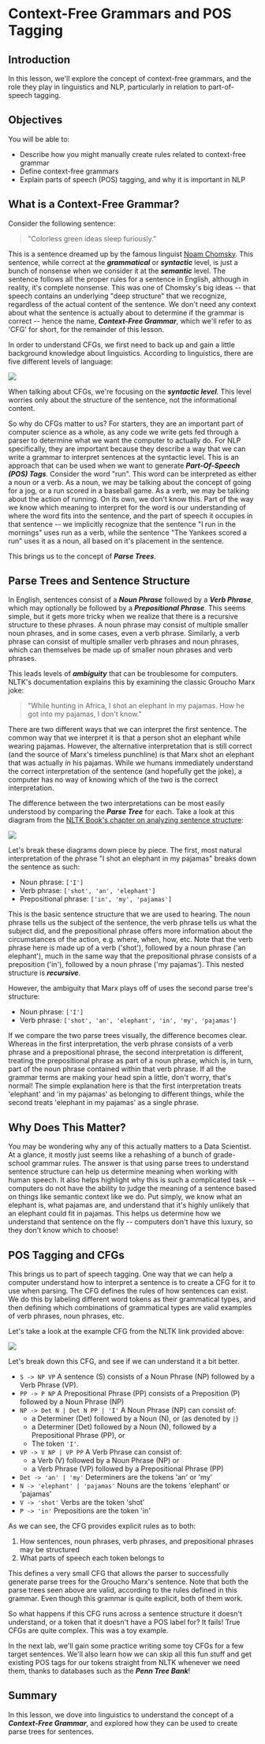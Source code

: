 # Context-Free Grammars and POS Tagging

## Introduction

In this lesson, we'll explore the concept of context-free grammars, and the role they play in linguistics and NLP, particularly in relation to part-of-speech tagging.

## Objectives

You will be able to:

- Describe how you might manually create rules related to context-free grammar 
- Define context-free grammars 
- Explain parts of speech (POS) tagging, and why it is important in NLP 

## What is a Context-Free Grammar?

Consider the following sentence: 

> "Colorless green ideas sleep furiously."

This is a sentence dreamed up by the famous linguist [Noam Chomsky](https://en.wikipedia.org/wiki/Noam_Chomsky). This sentence, while correct at the **_grammatical_** or **_syntactic_** level, is just a bunch of nonsense when we consider it at the **_semantic_** level. The sentence follows all the proper rules for a sentence in English, although in reality, it's complete nonsense. This was one of Chomsky's big ideas -- that speech contains an underlying "deep structure" that we recognize, regardless of the actual content of the sentence. We don't need any context about what the sentence is actually about to determine if the grammar is correct -- hence the name, **_Context-Free Grammar_**, which we'll refer to as 'CFG' for short, for the remainder of this lesson. 

In order to understand CFGs, we first need to back up and gain a little background knowledge about linguistics. According to linguistics, there are five different levels of language:

<img src='https://curriculum-content.s3.amazonaws.com/data-science/images/new_LevelsOfLanguage-Graph.png'>

When talking about CFGs, we're focusing on the **_syntactic level_**. This level worries only about the structure of the sentence, not the informational content. 

So why do CFGs matter to us? For starters, they are an important part of computer science as a whole, as any code we write gets fed through a parser to determine what we want the computer to actually do. For NLP specifically, they are important because they describe a way that we can write a grammar to interpret sentences at the syntactic level. This is an approach that can be used when we want to generate **_Part-Of-Speech (POS) Tags_**. Consider the word "run". This word can be interpreted as either a noun or a verb. As a noun, we may be talking about the concept of going for a jog, or a run scored in a baseball game. As a verb, we may be talking about the action of running. On its own, we don't know this. Part of the way we know which meaning to interpret for the word is our understanding of where the word fits into the sentence, and the part of speech it occupies in that sentence -- we implicitly recognize that the sentence "I run in the mornings" uses run as a verb, while the sentence "The Yankees scored a run" uses it as a noun, all based on it's placement in the sentence. 

This brings us to the concept of **_Parse Trees_**. 

## Parse Trees and Sentence Structure

In English, sentences consist of a **_Noun Phrase_** followed by a **_Verb Phrase_**, which may optionally be followed by a **_Prepositional Phrase_**. This seems simple, but it gets more tricky when we realize that there is a recursive structure to these phrases. A noun phrase may consist of multiple smaller noun phrases, and in some cases, even a verb phrase. Similarly, a verb phrase can consist of multiple smaller verb phrases and noun phrases, which can themselves be made up of smaller noun phrases and verb phrases. 

This leads levels of **_ambiguity_** that can be troublesome for computers. NLTK's documentation explains this by examining the classic Groucho Marx joke:

> "While hunting in Africa, I shot an elephant in my pajamas. How he got into my pajamas, I don't know."

There are two different ways that we can interpret the first sentence. The common way that we interpret it is that a person shot an elephant while wearing pajamas. However, the alternative interpretation that is still correct (and the source of Marx's timeless punchline) is that Marx shot an elephant that was actually _in_ his pajamas. While we humans immediately understand the correct interpretation of the sentence (and hopefully get the joke), a computer has no way of knowing which of the two is the correct interpretation. 

The difference between the two interpretations can be most easily understood by comparing the **_Parse Tree_** for each. Take a look at this diagram from the [NLTK Book's chapter on analyzing sentence structure](https://www.nltk.org/book/ch08.html):

<img src='https://curriculum-content.s3.amazonaws.com/data-science/images/parse_tree.png'>

Let's break these diagrams down piece by piece. The first, most natural interpretation of the phrase "I shot an elephant in my pajamas" breaks down the sentence as such:

* Noun phrase: `['I']`
* Verb phrase: `['shot', 'an', 'elephant']`
* Prepositional phrase: `['in', 'my', 'pajamas']`

This is the basic sentence structure that we are used to hearing. The noun phrase tells us the subject of the sentence, the verb phrase tells us what the subject did, and the prepositional phrase offers more information about the circumstances of the action, e.g. where, when, how, etc. Note that the verb phrase here is made up of a verb ('shot'), followed by a noun phrase ('an elephant'), much in the same way that the prepositional phrase consists of a preposition ('in'), followed by a noun phrase ('my pajamas'). This nested structure is **_recursive_**.

However, the ambiguity that Marx plays off of uses the second parse tree's structure:

* Noun phrase: `['I']`
* Verb phrase: `['shot', 'an', 'elephant', 'in', 'my', 'pajamas']`

If we compare the two parse trees visually, the difference becomes clear. Whereas in the first interpretation, the verb phrase consists of a verb phrase and a prepositional phrase, the second interpretation is different, treating the prepositional phrase as part of a noun phrase, which is, in turn, part of the noun phrase contained within that verb phrase. If all the grammar terms are making your head spin a little, don't worry, that's normal! The simple explanation here is that the first interpretation treats 'elephant' and 'in my pajamas' as belonging to different things, while the second treats 'elephant in my pajamas' as a single phrase. 

## Why Does This Matter?

You may be wondering why any of this actually matters to a Data Scientist. At a glance, it mostly just seems like a rehashing of a bunch of grade-school grammar rules. The answer is that using parse trees to understand sentence structure can help us determine meaning when working with human speech. It also helps highlight why this is such a complicated task -- computers do not have the ability to judge the meaning of a sentence based on things like semantic context like we do. Put simply, we know what an elephant is, what pajamas are, and understand that it's highly unlikely that an elephant could fit in pajamas. This helps us determine how we understand that sentence on the fly -- computers don't have this luxury, so they don't know which to choose!

## POS Tagging and CFGs

This brings us to part of speech tagging. One way that we can help a computer understand how to interpret a sentence is to create a CFG for it to use when parsing. The CFG defines the rules of how sentences can exist. We do this by labeling different word tokens as their grammatical types, and then defining which combinations of grammatical types are valid examples of verb phrases, noun phrases, etc. 

Let's take a look at the example CFG from the NLTK link provided above:

<img src='https://curriculum-content.s3.amazonaws.com/data-science/images/cfg.png'>

Let's break down this CFG, and see if we can understand it a bit better. 

* `S -> NP VP` A sentence (S) consists of a Noun Phrase (NP) followed by a Verb Phrase (VP).
* `PP -> P NP` A Prepositional Phrase (PP) consists of a Preposition (P) followed by a Noun Phrase (NP)
* `NP -> Det N | Det N PP | 'I'` A Noun Phrase (NP) can consist of:
    * a Determiner (Det) followed by a Noun (N), or (as denoted by `|`) 
    * a Determiner (Det) followed by a Noun (N), followed by a Prepositional Phrase (PP), or
    * The token `'I'`.
* `VP -> V NP | VP PP` A Verb Phrase can consist of:
    * a Verb (V) followed by a Noun Phrase (NP) or
    * a Verb Phrase (VP) followed by a Prepositional Phrase (PP)
* `Det -> 'an' | 'my'` Determiners are the tokens 'an' or 'my'
* `N -> 'elephant' | 'pajamas'` Nouns are the tokens 'elephant' or 'pajamas'
* `V -> 'shot'` Verbs are the token 'shot'
* `P -> 'in'` Prepositions are the token 'in'

As we can see, the CFG provides explicit rules as to both:
1. How sentences, noun phrases, verb phrases, and prepositional phrases may be structured
2. What parts of speech each token belongs to 

This defines a very small CFG that allows the parser to successfully generate parse trees for the Groucho Marx's sentence. Note that both the parse trees seen above are valid, according to the rules defined in this grammar. Even though this grammar is quite explicit, both of them work. 

So what happens if this CFG runs across a sentence structure it doesn't understand, or a token that it doesn't have a POS label for? It fails! True CFGs are quite complex. This was a toy example. 

In the next lab, we'll gain some practice writing some toy CFGs for a few target sentences. We'll also learn how we can skip all this fun stuff and get existing POS tags for our tokens straight from NLTK whenever we need them, thanks to databases such as the **_Penn Tree Bank_**!


## Summary

In this lesson, we dove into linguistics to understand the concept of a **_Context-Free Grammar_**, and explored how they can be used to create parse trees for sentences.

